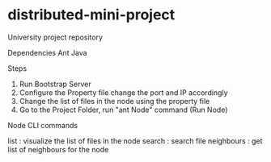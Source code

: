 # distributed-mini-project
University project repository


Dependencies 
Ant
Java


Steps
1. Run Bootstrap Server
2. Configure the Property file change the port and IP accordingly 
3. Change the list of files in the node using the property file
3. Go to the Project Folder, run "ant Node" command (Run Node)

Node CLI commands

list : visualize the list of files in the node
search : search file
neighbours : get list of neighbours for the node



 
